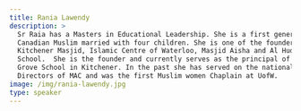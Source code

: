 ```yaml
---
title: Rania Lawendy
description: >
  Sr Raia has a Masters in Educational Leadership. She is a first generation
  Canadian Muslim married with four children. She is one of the founders of the
  Kitchener Masjid, Islamic Centre of Waterloo, Masjid Aisha and Al Huda Weekend
  School.  She is the founder and currently serves as the principal of MAC Maple
  Grove School in Kitchener. In the past she has served on the national Board of
  Directors of MAC and was the first Muslim women Chaplain at UofW. 
image: /img/rania-lawendy.jpg
type: speaker
---
```


